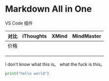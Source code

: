 # Markdown All in One

VS Code 插件

| 对比 | iThoughts | XMind | MindMaster |
|------|-----------|-------|------------|
| 价格 |           |       |            |
|      |           |       |            |
|      |           |       |            |
|      |           |       |            |

I don't know what this is。
what the fuck is this。

```python
print("hello world")
```